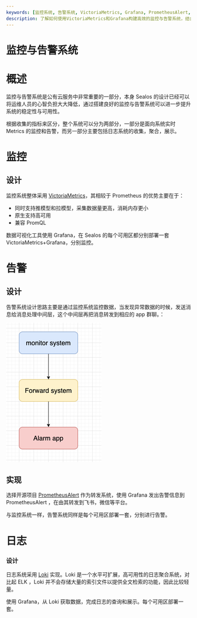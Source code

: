 ```yaml
---
keywords: [监控系统, 告警系统, VictoriaMetrics, Grafana, PrometheusAlert, Loki, 日志系统, 公有云服务, 系统设计, 高可用]
description: 了解如何使用VictoriaMetrics和Grafana构建高效的监控与告警系统，结合PrometheusAlert和Loki实现日志收集与展示，提升公有云服务的稳定性与可用性。
---
```


# 监控与告警系统

# 概述

监控与告警系统是公有云服务中非常重要的一部分，本身 Sealos 的设计已经可以将运维人员的心智负担大大降低，通过搭建良好的监控与告警系统可以进一步提升系统的稳定性与可用性。

根据收集的指标来区分，整个系统可以分为两部分，一部分是面向系统实时 Metrics 的监控和告警，而另一部分主要包括日志系统的收集，聚合，展示。

# 监控

## 设计

监控系统整体采用 [ VictoriaMetrics](https://github.com/VictoriaMetrics/VictoriaMetrics)，其相较于 Prometheus 的优势主要在于：

- 同时支持推模型和拉模型，采集数据量更高，消耗内存更小
- 原生支持高可用
- 兼容 PromQL

数据可视化工具使用 Grafana，在 Sealos 的每个可用区都分别部署一套 VictoriaMetrics+Grafana，分别监控。

# 告警

## 设计

告警系统设计思路主要是通过监控系统监控数据，当发现异常数据的时候，发送消息给消息处理中间层，这个中间层再把消息转发到相应的
app 群聊。：

![Application](./images/监控-1.png)

## 实现

选择开源项目 [PrometheusAlert](https://github.com/feiyu563/PrometheusAlert) 作为转发系统，使用 Grafana 发出告警信息到
PrometheusAlert ，在由其转发到飞书，微信等平台。

与监控系统一样，告警系统同样是每个可用区部署一套，分别进行告警。

# 日志

### 设计

日志系统采用 [Loki](https://github.com/grafana/loki) 实现。Loki 是一个水平可扩展，高可用性的日志聚合系统，对比起 ELK ，Loki
并不会存储大量的索引文件以提供全文检索的功能，因此比较轻量。

使用 Grafana，从 Loki 获取数据，完成日志的查询和展示。每个可用区部署一套。